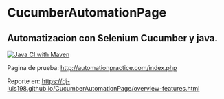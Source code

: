 # CucumberAutomationPage

Automatizacion con Selenium Cucumber y java.
------------------------------------------------------------------

[![Java CI with Maven](https://github.com/dj-luis198/CucumberAutomationPage/actions/workflows/maven.yml/badge.svg)](https://github.com/dj-luis198/CucumberAutomationPage/actions/workflows/maven.yml)

Pagina de prueba: http://automationpractice.com/index.php

Reporte en: https://dj-luis198.github.io/CucumberAutomationPage/overview-features.html

